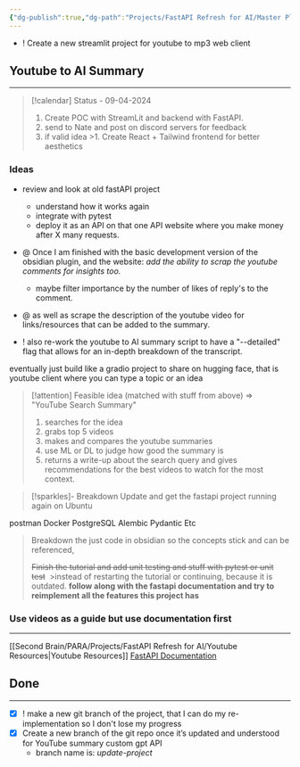 ```yaml
---
{"dg-publish":true,"dg-path":"Projects/FastAPI Refresh for AI/Master Plan.md","permalink":"/projects/fast-api-refresh-for-ai/master-plan/","noteIcon":"","updated":"2024-09-04T21:20:54.432-07:00"}
---
```



- ! Create a new streamlit project for youtube to mp3 web client
## Youtube to AI Summary
---

>[!calendar] Status - 09-04-2024
>1. Create POC with StreamLit and backend with FastAPI.
>2. send to Nate and post on discord servers for feedback 
>3. if valid idea
	>1. Create React + Tailwind frontend for better aesthetics

### Ideas
- review and look at old fastAPI project
	- understand how it works again
	- integrate with pytest
	- deploy it as an API on that one API website where you make money after X many requests.


- @ Once I am finished with the basic development version of the obsidian plugin, and the website:  *add the ability to scrap the youtube comments for insights too.*
    - maybe filter importance by the number of likes of reply's to the comment.

- @ as well as scrape the description of the youtube video for links/resources that can be added to the summary.

- ! also re-work the youtube to AI summary script to have a "--detailed" flag
that allows for an in-depth breakdown of the transcript.

eventually just build like a gradio project to share on hugging face, that is youtube client where you can type a topic or an idea 


>[!attention] Feasible idea (matched with stuff from above) => "YouTube Search Summary"
> 1. searches for the idea
> 2. grabs top 5 videos
> 3. makes and compares the youtube summaries
> 4. use ML or DL to judge how good the summary is
> 5. returns a write-up about the search query and gives recommendations for the best videos to watch for the most context.


>[!sparkles]- Breakdown
> Update and get the fastapi project running again on Ubuntu
>
 postman
 Docker
 PostgreSQL
 Alembic
 Pydantic
 Etc
>
>Breakdown the just code in obsidian so the concepts stick and can be referenced, 
>
>~~Finish the tutorial and add unit testing and stuff with pytest or unit test~~ 
	>instead of restarting the tutorial or continuing, because it is outdated. **follow along with the fastapi documentation and try to reimplement all the features this project has**
>

### Use videos as a guide but use documentation first
---
[[Second Brain/PARA/Projects/FastAPI Refresh for AI/Youtube Resources\|Youtube Resources]]
[FastAPI Documentation](https://fastapi.tiangolo.com/tutorial/)

## Done
---
 
- [x] ! make a new git branch of the project, that I can do my re-implementation so I don't lose my progress
- [x] Create a new branch of the git repo once it’s updated and understood for YouTube summary custom gpt API
	- branch name is: *update-project*
